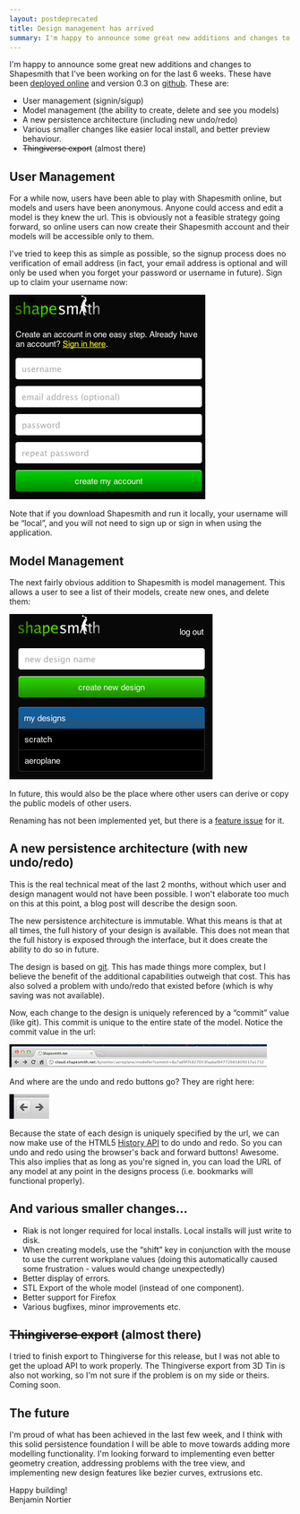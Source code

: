 ```yaml
---
layout: postdeprecated
title: Design management has arrived
summary: I'm happy to announce some great new additions and changes to Shapesmith that I've been working on for the last 6 weeks. These have been deployed online and version 0.3 on github. 
---
```


I'm happy to announce some great new additions and changes to Shapesmith that I've been working on for the last 6 weeks. These have been [deployed online](http://cloud.shaesmith.net) and version 0.3 on [github](http://www.github.com/bjnortier/shapesmith). These are:

 * User management (signin/sigup)
 * Model management (the ability to create, delete and see you models)
 * A new persistence architecture (including new undo/redo)
 * Various smaller changes like easier local install, and better preview behaviour.
 * <del>Thingiverse export</del> (almost there)

User Management
---------------

For a while now, users have been able to play with Shapesmith online, but models and users have been anonymous. Anyone could access and edit a model is they knew the url. This is obviously not a feasible strategy going forward, so online users can now create their Shapesmith account and their models will be accessible only to them.

I've tried to keep this as simple as possible, so the signup process does no verification of email address (in fact, your email address is optional and will only be used when you forget your password or username in future). Sign up to claim your username now:

<div class="center"><a href="http://cloud.shapesmith.net/signup"><img src="/img/signup.png" alt="signup"></img></a></div>

Note that if you download Shapesmith and run it locally, your username will be &ldquo;local&rdquo;, and you will not need to sign up or sign in when using the application.

Model Management
----------------

The next fairly obvious addition to Shapesmith is model management. This allows a user to see a list of their models, create new ones, and delete them:

<div class="center"><img src="/img/designs.png" alt="designs page"></img></div>

In future, this would also be the place where other users can derive or copy the public models of other users.

Renaming has not been implemented yet, but there is a [feature issue](https://github.com/bjnortier/shapesmith/issues/8) for it. 

A new persistence architecture (with new undo/redo)
---------------------------------------------------

This is the real technical meat of the last 2 months, without which user and design managent would not have been possible. I won't elaborate too much on this at this point, a blog post will describe the design soon.

The new persistence architecture is immutable. What this means is that at all times, the full history of your design is available. This does not mean that the full history is exposed through the interface, but it does create the ability to do so in future. 

The design is based on [git](http://git-scm.com). This has made things more complex, but I believe the benefit of the additional capabilities outweigh that cost. This has also solved a problem with undo/redo that existed before (which is why saving was not available).

Now, each change to the design is uniquely referenced by a &ldquo;commit&rdquo; value (like git). This commit is unique to the entire state of the model. Notice the commit value in the url:

<div class="center"><img src="/img/commit_url.png" alt="commit url"></img></div>

And where are the undo and redo buttons go? They are right here:

<div class="center"><img src="/img/undoredo.png" alt="undo redo"></img></div>

Because the state of each design is uniquely specified by the url, we can now make use of the HTML5 [History API](http://www.w3.org/TR/html5/history.html) to do undo and redo. So you can undo and redo using the browser's back and forward buttons! Awesome. This also implies that as long as you're signed in, you can load the URL of any model at any point in the designs process (i.e. bookmarks will functional properly).

And various smaller changes...
-----------------------

 * Riak is not longer required for local installs. Local installs will just write to disk.
 * When creating models, use the  &ldquo;shift&rdquo; key in conjunction with the mouse to use the current workplane values (doing this automatically caused some frustration - values would change unexpectedly)
 * Better display of errors.
 * STL Export of the whole model (instead of one component).
 * Better support for Firefox
 * Various bugfixes, minor improvements etc.

<del>Thingiverse export</del> (almost there)
------------------------------

I tried to finish export to Thingiverse for this release, but I was not able to get the upload API to work properly. The Thingiverse export from 3D Tin is also not working, so I'm not sure if the problem is on my side or theirs. Coming soon.

The future
----------

I'm proud of what has been achieved in the last few week, and I think with this solid persistence foundation I will be able to move towards adding more modelling functionality. I'm looking forward to implementing even better geometry creation, addressing problems with the tree view, and implementing new design features like bezier curves, extrusions etc. 

Happy building!<br/>
Benjamin Nortier








